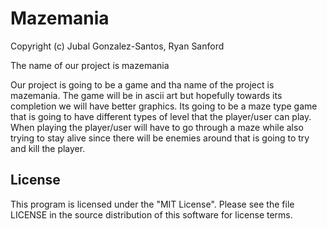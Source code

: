 # Mazemania

Copyright (c) Jubal Gonzalez-Santos, Ryan Sanford

The name of our project is mazemania

Our project is going to be a game and tha name of the project is mazemania. The game will be in ascii art but hopefully towards its completion we will have better graphics. Its going to be a maze type game that is going to have different types of level that the player/user can play. When playing the player/user will have to go through a maze while also trying to 
stay alive since there will be enemies around that is going to try and kill the player.



## License 
This program is licensed under the "MIT License". Please see the file LICENSE in the source distribution of this software for license terms.
